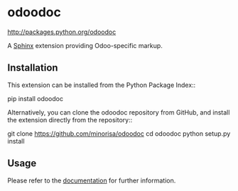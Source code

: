 odoodoc
=======

http://packages.python.org/odoodoc

A [Sphinx](http://sphinx.pocoo.org/latest) extension providing Odoo-specific markup.


Installation
------------

This extension can be installed from the Python Package Index::

  pip install odoodoc

Alternatively, you can clone the odoodoc repository from GitHub,
and install the extension directly from the repository::

  git clone https://github.com/minorisa/odoodoc
  cd odoodoc
  python setup.py install


Usage
-----

Please refer to the [documentation](http://packages.python.org/odoodoc) for further information.


